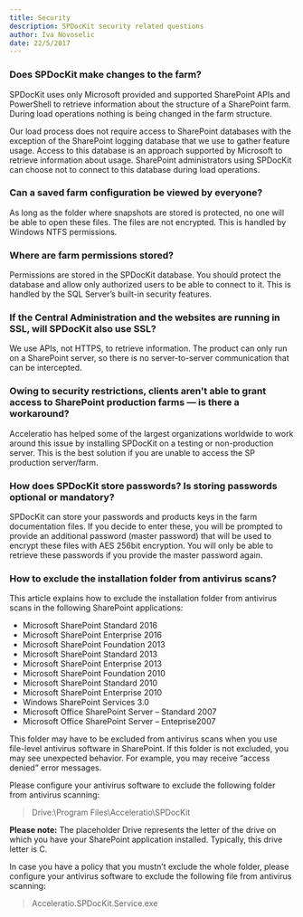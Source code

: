 ```yaml
---
title: Security
description: SPDocKit security related questions
author: Iva Novoselic
date: 22/5/2017
---
```


### Does SPDocKit make changes to the farm?

SPDocKit uses only Microsoft provided and supported SharePoint APIs and PowerShell to retrieve information about the structure of a SharePoint farm. During load operations nothing is being changed in the farm structure.

Our load process does not require access to SharePoint databases with the exception of the SharePoint logging database that we use to gather feature usage. Access to this database is an approach supported by Microsoft to retrieve information about usage. SharePoint administrators using SPDocKit can choose not to connect to this database during load operations.

### Can a saved farm configuration be viewed by everyone?

As long as the folder where snapshots are stored is protected, no one will be able to open these files. The files are not encrypted. This is handled by Windows NTFS permissions.
### Where are farm permissions stored?

Permissions are stored in the SPDocKit database. You should protect the database and allow only authorized users to be able to connect to it. This is handled by the SQL Server’s built-in security features.
 
### If the Central Administration and the websites are running in SSL, will SPDocKit also use SSL?

We use APIs, not HTTPS, to retrieve information. The product can only run on a SharePoint server, so there is no server-to-server communication that can be intercepted.

### Owing to security restrictions, clients aren't able to grant access to SharePoint production farms — is there a workaround?
Acceleratio has helped some of the largest organizations worldwide to work around this issue by installing SPDocKit on a testing or non-production server. This is the best solution if you are unable to access the SP production server/farm.

### How does SPDocKit store passwords? Is storing passwords optional or mandatory?

SPDocKit can store your passwords and products keys in the farm documentation files. If you decide to enter these, you will be prompted to provide an additional password (master password) that will be used to encrypt these files with AES 256bit encryption. You will only be able to retrieve these passwords if you provide the master password again.

### How to exclude the installation folder from antivirus scans?
This article explains how to exclude the installation folder from antivirus scans in the following SharePoint applications:

* Microsoft SharePoint Standard 2016
* Microsoft SharePoint Enterprise 2016
* Microsoft SharePoint Foundation 2013
* Microsoft SharePoint Standard 2013
* Microsoft SharePoint Enterprise 2013
* Microsoft SharePoint Foundation 2010
* Microsoft SharePoint Standard 2010
* Microsoft SharePoint Enterprise 2010
* Windows SharePoint Services 3.0
* Microsoft Office SharePoint Server – Standard 2007
* Microsoft Office SharePoint Server – Enteprise2007

This folder may have to be excluded from antivirus scans when you use file-level antivirus software in SharePoint. If this folder is not excluded, you may see unexpected behavior. For example, you may receive “access denied” error messages.

Please configure your antivirus software to exclude the following folder from antivirus scanning:
> Drive:\Program Files\Acceleratio\SPDocKit

__Please note:__ The placeholder Drive represents the letter of the drive on which you have your SharePoint application installed. Typically, this drive letter is C.

In case you have a policy that you mustn’t exclude the whole folder, please configure your antivirus software to exclude the following file from antivirus scanning:
> Acceleratio.SPDocKit.Service.exe